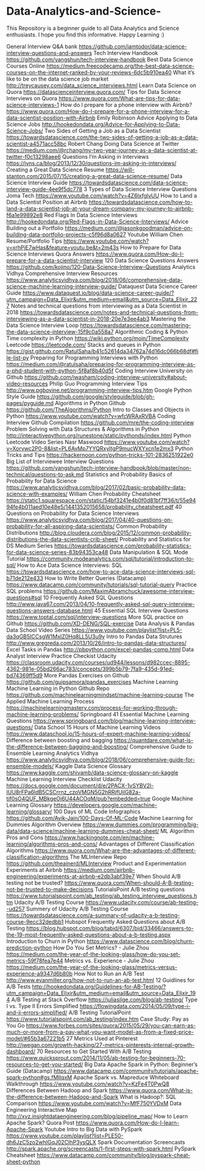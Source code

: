 # Data-Analytics-and-Science-
This Repository is a beginner guide to all Data Analytics and Science enthusiasts. I hope you find this informative. Happy Learning :)

General
Interview Q&A bank
https://github.com/iamtodor/data-science-interview-questions-and-answers
Tech Interview Handbook
https://github.com/yangshun/tech-interview-handbook
Best Data Science Courses Online
https://medium.freecodecamp.org/the-best-data-science-courses-on-the-internet-ranked-by-your-reviews-6dc5b910ea40
What it’s like to be on the data science job market
http://treycausey.com/data_science_interviews.html
Learn Data Science on Quora
https://datascienceinterview.quora.com/
Tips for Data Science Interviews on Quora
https://www.quora.com/What-are-tips-for-data-science-interviews-1
How do I prepare for a phone interview with Airbnb?
https://www.quora.com/How-do-I-prepare-for-a-phone-interview-for-a-data-scientist-position-with-Airbnb
Emily Robinson Advice Applying to Data Science Jobs
http://hookedondata.org/Advice-for-Applying-to-Data-Science-Jobs/
Two Sides of Getting a Job as a Data Scientist
https://towardsdatascience.com/the-two-sides-of-getting-a-job-as-a-data-scientist-a4571acc58bc
Robert Chang Doing Data Science at Twitter
https://medium.com/@rchang/my-two-year-journey-as-a-data-scientist-at-twitter-f0c13298aee6
Questions I’m Asking in Interviews
https://jvns.ca/blog/2013/12/30/questions-im-asking-in-interviews/
Creating a Great Data Science Resume
https://will-stanton.com/2015/07/15/creating-a-great-data-science-resume/
Data Science Interview Guide
https://towardsdatascience.com/data-science-interview-guide-4ee9f5dc778
3 Types of Data Science Interview Questions Joma Tech
https://www.youtube.com/watch?v=4Z6lxfglvUU
How to Land a Data Scientist Position at Airbnb
https://towardsdatascience.com/how-to-land-a-data-scientist-job-at-your-dream-company-my-journey-to-airbnb-f6a1e99892e8
Red Flags In Data Science Interviews
http://hookedondata.org/Red-Flags-in-Data-Science-Interviews/
Advice Building out a Portfolio
https://medium.com/@jasonkgoodman/advice-on-building-data-portfolio-projects-c5f96d8a0627
Youtube William Chen Resume/Portfolio Tips
https://www.youtube.com/watch?v=xrhPjE7wHas&feature=youtu.be&t=2m43s
How to Prepare for Data Science Interviews Quora Answers
https://www.quora.com/How-do-I-prepare-for-a-data-scientist-interview
120 Data Science Questions Answers
https://github.com/kojino/120-Data-Science-Interview-Questions
Analytics Vidhya Comprehensive Interview Resources
https://www.analyticsvidhya.com/blog/2018/06/comprehensive-data-science-machine-learning-interview-guide/
Dataquest Data Science Career Guide
https://www.dataquest.io/blog/data-science-career-guide/?utm_campaign=Data_Elixir&utm_medium=email&utm_source=Data_Elixir_227
Notes and technical questions from interviewing as a Data Scientist in 2018
https://towardsdatascience.com/notes-and-technical-questions-from-interviewing-as-a-data-scientist-in-2018-20e7e3ee4ab3
Mastering the Data Science Interview Loop
https://towardsdatascience.com/mastering-the-data-science-interview-15f9c0a558a7
Algorithmic Coding & Python
Time complexity in Python
https://wiki.python.org/moin/TimeComplexity
Leetcode
https://leetcode.com/
Stacks and queues in Python
https://gist.github.com/RatulSaha/b41c52614da34762a74d16dc066b68df#file-list-py
Preparing for Programming Interviews with Python
https://medium.com/@ratulsaha/preparing-for-programming-interview-as-a-phd-student-with-python-5f8af8b40d5f
Coding Interview University on Github
https://github.com/jwasham/coding-interview-university#about-video-resources
Philip Guo Programming Interview Tips
http://www.pgbovine.net/programming-interview-tips.htm
Google Python Style Guide
https://github.com/google/styleguide/blob/gh-pages/pyguide.md
Algorithms in Python Github
https://github.com/TheAlgorithms/Python
Intro to Classes and Objects in Python
https://www.youtube.com/watch?v=wfcWRAxRVBA
Coding Interview Github Compilation
https://github.com/mre/the-coding-interview
Problem Solving with Data Structures & Algorithms in Python
http://interactivepython.org/runestone/static/pythonds/index.html
Python Leetcode Video Series Nasr Maswood
https://www.youtube.com/watch?v=Xorvwc2P0-8&list=PL6AvMp7YYQRxyltgP9mucWXYxcn1e2mx3
Python Tricks and Tips
https://hackernoon.com/python-tricks-101-2836251922e0
Big List of Interviewee Interview Questions
https://github.com/yangshun/tech-interview-handbook/blob/master/non-technical/questions-to-ask.md
Statistics and Probability
Basics of Probability for Data Science
https://www.analyticsvidhya.com/blog/2017/02/basic-probability-data-science-with-examples/
William Chen Probability Cheatsheet
https://static1.squarespace.com/static/54bf3241e4b0f0d81bf7ff36/t/55e9494fe4b011aed10e48e5/1441352015658/probability_cheatsheet.pdf
40 Questions on Probability for Data Science Interviews
https://www.analyticsvidhya.com/blog/2017/04/40-questions-on-probability-for-all-aspiring-data-scientists/
Common Probability Distributions
http://blog.cloudera.com/blog/2015/12/common-probability-distributions-the-data-scientists-crib-sheet/
Probability and Statistics for DS Medium Series
https://towardsdatascience.com/probability-statistics-for-data-science-series-83b94353ca48
Data Manipulation & SQL
Mode Tutorial
https://community.modeanalytics.com/sql/tutorial/introduction-to-sql/
How to Ace Data Science Interviews: SQL
https://towardsdatascience.com/how-to-ace-data-science-interviews-sql-b71de212e433
How to Write Better Queries (Datacamp)
https://www.datacamp.com/community/tutorials/sql-tutorial-query
Practice SQL problems
https://github.com/MaximAbramchuck/awesome-interview-questions#sql
10 Frequently Asked SQL Questions
http://www.java67.com/2013/04/10-frequently-asked-sql-query-interview-questions-answers-database.html
45 Essential SQL Interview Questions
https://www.toptal.com/sql/interview-questions
More SQL practice on Github
https://github.com/XD-DENG/SQL-exercise
Data Analysis & Pandas
Data School Video Series
https://www.youtube.com/playlist?list=PL5-da3qGB5ICCsgW1MxlZ0Hq8LL5U3u9y
Intro to Pandas Data Strutures
http://www.gregreda.com/2013/10/26/intro-to-pandas-data-structures/
Excel Tasks in Pandas
http://pbpython.com/excel-pandas-comp.html
Data Analyst Interview Practice Checkist Udacity
https://classroom.udacity.com/courses/ud944/lessons/d982ccec-8895-4362-981e-05bd266ac783/concepts/399b5b79-7fa9-435d-91ed-bd74369ff5d9
More Pandas Exercises on Github
https://github.com/guipsamora/pandas_exercises
Machine Learning
Machine Learning in Python Github Repo
https://github.com/machinelearningmindset/machine-learning-course
The Applied Machine Learning Process
https://machinelearningmastery.com/process-for-working-through-machine-learning-problems/
Springboard 41 Essential Machine Learning Questions
https://www.springboard.com/blog/machine-learning-interview-questions/
Data School 15 Hours of Machine Learning Videos
https://www.dataschool.io/15-hours-of-expert-machine-learning-videos/
Difference between boosting and bagging
https://quantdare.com/what-is-the-difference-between-bagging-and-boosting/
Comprehensive Guide to Ensemble Learning Analytics Vidhya
https://www.analyticsvidhya.com/blog/2018/06/comprehensive-guide-for-ensemble-models/
Kaggle Data Science Glossary
https://www.kaggle.com/shivamb/data-science-glossary-on-kaggle
Machine Learning Interview Checklist Udacity
https://docs.google.com/document/d/e/2PACX-1vSYBV2l-IUU8rFPa6ldB5CSCrrnz_czoVMGN5G2hRRjfUjlG82a-tif0sO4QUF_MBkgeOj6U44ACOqM/pub?embedded=true
Google Machine Learning Glossary
https://developers.google.com/machine-learning/glossary/
100 Days of ML Code Infographics
https://github.com/Avik-Jain/100-Days-Of-ML-Code
Machine Learning for Dummies Algorithm Overview
https://www.dummies.com/programming/big-data/data-science/machine-learning-dummies-cheat-sheet/
ML Algorithm Pros and Cons
https://www.hackingnote.com/en/machine-learning/algorithms-pros-and-cons/
Advantages of Different Classification Algorithms
https://www.quora.com/What-are-the-advantages-of-different-classification-algorithms
The MLInterview Repo
https://github.com/theainerd/MLInterview
Product and Experimentation
Experiments at Airbnb
https://medium.com/airbnb-engineering/experiments-at-airbnb-e2db3abf39e7
When Should A/B testing not be trusted?
https://www.quora.com/When-should-A-B-testing-not-be-trusted-to-make-decisions
TutorialsPoint A/B testing questions
https://www.tutorialspoint.com/ab_testing/ab_testing_interview_questions.htm
Udacity A/B Testing Course
https://www.udacity.com/course/ab-testing--ud257
Summery of Udacity A/B Testing Course
https://towardsdatascience.com/a-summary-of-udacity-a-b-testing-course-9ecc32dedbb1
Hubspot Frequently Asked Questions about A/B Testing
https://blog.hubspot.com/blog/tabid/6307/bid/33466/answers-to-the-19-most-frequently-asked-questions-about-a-b-testing.aspx
Introduction to Churn in Python
https://www.datascience.com/blog/churn-prediction-python
How Do You Set Metrics? - Julie Zhou
https://medium.com/the-year-of-the-looking-glass/how-do-you-set-metrics-59f78fea7e44
Metrics vs. Experience - Julie Zhou
https://medium.com/the-year-of-the-looking-glass/metrics-versus-experience-a9347d6b80b
How Not to Run an A/B Test
http://www.evanmiller.org/how-not-to-run-an-ab-test.html
12 Guidlines for A/B Tests
http://hookedondata.org/Guidelines-for-AB-Testing/?utm_campaign=Data_Elixir&utm_medium=email&utm_source=Data_Elixir_194
A/B Testing at Stack Overflow
https://juliasilge.com/blog/ab-testing/
Type I vs. Type II Errors Simplified
https://flowingdata.com/2014/05/09/type-i-and-ii-errors-simplified/
A/B Testing TutorialPoint
https://www.tutorialspoint.com/ab_testing/index.htm
Case Study: Pay as You Go
https://www.forbes.com/sites/quora/2015/05/29/you-can-earn-as-much-or-more-from-a-pay-what-you-want-model-as-from-a-fixed-price-model/#65b3a67221b5
27 Metrics Used at Pinterest
http://jwegan.com/growth-hacking/27-metrics-pinterests-internal-growth-dashboard/
70 Resources to Get Started With A/B Testing
https://www.quicksprout.com/2014/11/05/ab-testing-for-beginners-70-resources-to-get-you-started/
Big Data
Apache Spark in Python: Beginner’s Guide (Datacamp)
https://www.datacamp.com/community/tutorials/apache-spark-python#gs.fMIIqxM
Apache Spark vs. Mapreduce Whiteboard Walkthrough
https://www.youtube.com/watch?v=KzFe4T0PwQ8
Differences Between Hadoop and Spark
https://www.quora.com/What-is-the-difference-between-Hadoop-and-Spark
What is Hadoop?: SQL Comparison
https://www.youtube.com/watch?v=MfF750YVDxM
Data Engineering Interactive Map
http://xyz.insightdataengineering.com/blog/pipeline_map/
How to Learn Apache Spark? Quora Post
https://www.quora.com/How-do-I-learn-Apache-Spark
Youtube Intro to Big Data with PySpark
https://www.youtube.com/playlist?list=PLE50-dh6JzC5zo2whIGqJ02CIhP3ysQLX
Spark Documentation Screencasts
http://spark.apache.org/screencasts/1-first-steps-with-spark.html
PySpark Cheatsheet
https://www.datacamp.com/community/blog/pyspark-cheat-sheet-python
